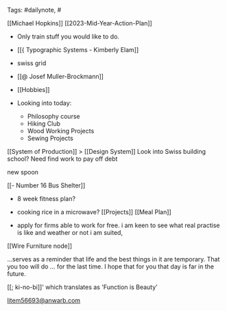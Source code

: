 
Tags: #dailynote, #

[[Michael Hopkins]]
[[2023-Mid-Year-Action-Plan]]
- Only train stuff you would like to do.


- [[{ Typographic Systems - Kimberly Elam]]
- swiss grid
- [[@ Josef Muller-Brockmann]]
- [[Hobbies]]


- Looking into today:
	- Philosophy course
	- Hiking Club
	- Wood Working Projects
	- Sewing Projects


[[System of Production]] > [[Design System]]
Look into Swiss building school?
Need find work to pay off debt

new spoon



[[- Number 16 Bus Shelter]]
- 8 week fitness plan?
- cooking rice in a microwave?
[[Projects]]
[[Meal Plan]]


- apply for firms able to work for free. i am keen to see what real practise is like and weather or not i am suited,

[[Wire Furniture node]]

...serves as a reminder that life and the best things in it are temporary. That you too will do ... for the last time. I hope that for you that day is far in the future.


[[; ki-no-bi]]' which translates as 'Function is Beauty'


litem56693@anwarb.com